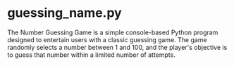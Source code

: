 # guessing_name.py
The Number Guessing Game is a simple console-based Python program designed to entertain users with a classic guessing game. The game randomly selects a number between 1 and 100, and the player's objective is to guess that number within a limited number of attempts.
